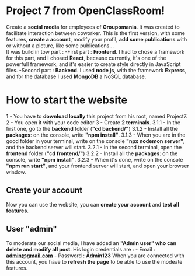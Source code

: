 # Project 7 from OpenClassRoom!

Create a **social media** for employees of **Groupomania**. It was created to facilitate interaction between coworker.
This is the first version, with some features, **create a account**, modify your profil, **add some publications** with or without a picture, like some publications...  
It was build in tow part :
	-First part : **Frontend**. I had to chose a framework for this part, and I chosed **React**, because currently, it's one of the powerfull framework, and it's easier to create style directly in JavaScript files.
	-Second part : **Backend**. I used **node js**, with the  framework **Express**,  and for the database I used **MongoDB** a NoSQL database.

# How to start the website

1 - You have to **download locally** this project from his root, named Project7.
2 - You open it with your code editor
3 - Create **2 terminals**.
	3.1.1 - In the first one, go to the **backend** folder (**"cd backend/"**)
	3.1.2 - Install all the **packages**: on the console, write **"npm install"**.
	3.1.3 - When you are in the good folder in your terminal, write on the console **"npx nodemon server"**, and the backend server will start.
	3.2.1 - In the second terminal, open the **frontend** folder (**"cd frontend/"**)
	3.2.2 - Install all the **packages**: on the console, write **"npm install"**.
	3.2.3 - When it's done, write on the console **"npm run start"**, and your frontend server will start, and open your browser window.

## Create your account

Now you can use the website, you can **create your account** and **test all features**.

## User "admin"

To moderate our social media, I have added an **"Admin user" who can delete and modify all post**.
His login credentials are : 
	- Email : **admin@gmail.com**
	- Password : **Admin123**
When you are connected with this account, you have to **refresh the page** to be able to use the modeate features.
